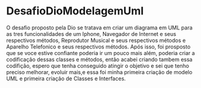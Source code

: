 # DesafioDioModelagemUml

O desafio proposto pela Dio se tratava em criar um diagrama em UML para as tres funcionalidades de um Iphone, Navegador de Internet e seus respectivos métodos, Reprodutor Musical e seus respectivos métodos e Aparelho Telefonico e seus respectivos métodos. Após isso, foi prosposto que se voce estive confiante poderia ir um pouco mais além, poderia criar a codificação dessas classes e métodos, então acabei criando tambem essa codifição, espero que tenha conseguido atingir o objetivo e sei que tenho preciso melhorar, evoluir mais,e essa foi minha primeira criação de modelo UML e primeira criação de Classes e Interfaces.
